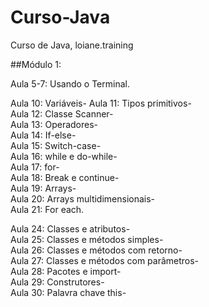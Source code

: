 # Curso-Java
 Curso de Java, loiane.training
 
 ##Módulo 1:

Aula 5-7: Usando o Terminal.

Aula 10: Variáveis-
Aula 11: Tipos primitivos-  
Aula 12: Classe Scanner-  
Aula 13: Operadores-  
Aula 14: If-else-  
Aula 15: Switch-case-   
Aula 16: while e do-while-  
Aula 17: for-  
Aula 18: Break e continue-  
Aula 19: Arrays-  
Aula 20: Arrays multidimensionais-  
Aula 21: For each. 

Aula 24: Classes e atributos-  
Aula 25: Classes e métodos simples-  
Aula 26: Classes e métodos com retorno-  
Aula 27: Classes e métodos com parâmetros-  
Aula 28: Pacotes e import-  
Aula 29: Construtores-  
Aula 30: Palavra chave this-  

